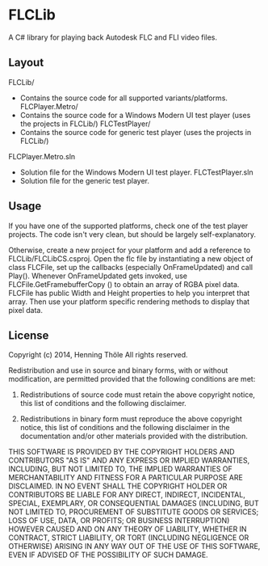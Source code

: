 FLCLib
======

A C# library for playing back Autodesk FLC and FLI video files.


Layout
------

FLCLib/
 - Contains the source code for all supported variants/platforms.
FLCPlayer.Metro/
 - Contains the source code for a Windows Modern UI test player (uses the projects in FLCLib/)
FLCTestPlayer/
 - Contains the source code for generic test player (uses the projects in FLCLib/)

FLCPlayer.Metro.sln
 - Solution file for the Windows Modern UI test player.
FLCTestPlayer.sln
 - Solution file for the generic test player.


Usage
-----
If you have one of the supported platforms, check one of the test player projects. The code isn't very clean, but should be largely self-explanatory.

Otherwise, create a new project for your platform and add a reference to FLCLib/FLCLibCS.csproj. Open the flc file by instantiating a new object of class FLCFile, set up the callbacks (especially OnFrameUpdated) and call Play(). Whenever OnFrameUpdated gets invoked, use FLCFile.GetFramebufferCopy () to obtain an array of RGBA pixel data. FLCFile has public Width and Height properties to help you interpret that array. Then use your platform specific rendering methods to display that pixel data.


License
-------

Copyright (c) 2014, Henning Thöle
All rights reserved.

Redistribution and use in source and binary forms, with or without modification, are permitted provided that the following conditions are met:

1. Redistributions of source code must retain the above copyright notice, this list of conditions and the following disclaimer.

2. Redistributions in binary form must reproduce the above copyright notice, this list of conditions and the following disclaimer in the documentation and/or other materials provided with the distribution.

THIS SOFTWARE IS PROVIDED BY THE COPYRIGHT HOLDERS AND CONTRIBUTORS "AS IS" AND ANY EXPRESS OR IMPLIED WARRANTIES, INCLUDING, BUT NOT LIMITED TO, THE IMPLIED WARRANTIES OF MERCHANTABILITY AND FITNESS FOR A PARTICULAR PURPOSE ARE DISCLAIMED. IN NO EVENT SHALL THE COPYRIGHT HOLDER OR CONTRIBUTORS BE LIABLE FOR ANY DIRECT, INDIRECT, INCIDENTAL, SPECIAL, EXEMPLARY, OR CONSEQUENTIAL DAMAGES (INCLUDING, BUT NOT LIMITED TO, PROCUREMENT OF SUBSTITUTE GOODS OR SERVICES; LOSS OF USE, DATA, OR PROFITS; OR BUSINESS INTERRUPTION) HOWEVER CAUSED AND ON ANY THEORY OF LIABILITY, WHETHER IN CONTRACT, STRICT LIABILITY, OR TORT (INCLUDING NEGLIGENCE OR OTHERWISE) ARISING IN ANY WAY OUT OF THE USE OF THIS SOFTWARE, EVEN IF ADVISED OF THE POSSIBILITY OF SUCH DAMAGE.

